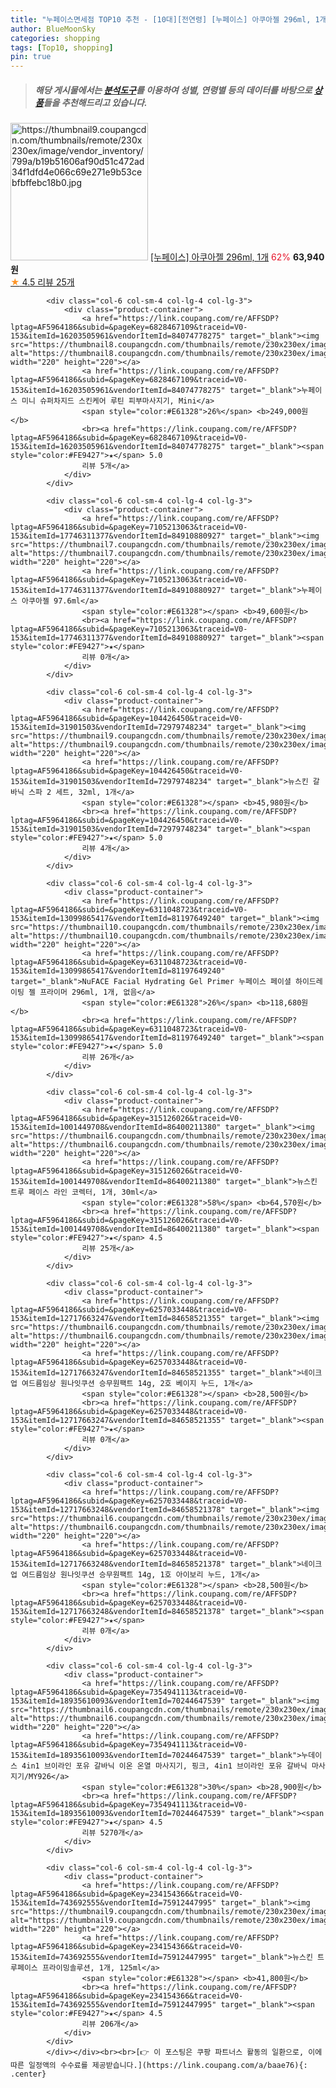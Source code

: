 ```yaml
---
title: "누페이스면세점 TOP10 추천 - [10대][전연령] [누페이스] 아쿠아젤 296ml, 1개"
author: BlueMoonSky
categories: shopping
tags: [Top10, shopping]
pin: true
---
```


> ##### 해당 게시물에서는 [**분석도구**](https://itemscout.io/)를 이용하여 **성별**, **연령별** 등의 데이터를 바탕으로 [**상품**](https://link.coupang.com/a/baae76)들을 추천해드리고 있습니다.
<div class="container"><div class="row">
            <div class="col-6 col-sm-4 col-lg-4 col-lg-3">
                <div class="product-container">
                    <a href="https://link.coupang.com/re/AFFSDP?lptag=AF5964186&subid=&pageKey=6311771422&traceid=V0-153&itemId=13105043982&vendorItemId=86854394226" target="_blank"><img src="https://thumbnail9.coupangcdn.com/thumbnails/remote/230x230ex/image/vendor_inventory/799a/b19b51606af90d51c472ad34f1dfd4e066c69e271e9b53cebfbffebc18b0.jpg" alt="https://thumbnail9.coupangcdn.com/thumbnails/remote/230x230ex/image/vendor_inventory/799a/b19b51606af90d51c472ad34f1dfd4e066c69e271e9b53cebfbffebc18b0.jpg" width="220" height="220"></a>
                    <a href="https://link.coupang.com/re/AFFSDP?lptag=AF5964186&subid=&pageKey=6311771422&traceid=V0-153&itemId=13105043982&vendorItemId=86854394226" target="_blank">[누페이스] 아쿠아젤 296ml, 1개</a>
                    <span style="color:#E61328">62%</span> <b>63,940원</b>
                    <br><a href="https://link.coupang.com/re/AFFSDP?lptag=AF5964186&subid=&pageKey=6311771422&traceid=V0-153&itemId=13105043982&vendorItemId=86854394226" target="_blank"><span style="color:#FE9427">★</span> 4.5
                    리뷰 25개</a>
                </div>
            </div>
            
            <div class="col-6 col-sm-4 col-lg-4 col-lg-3">
                <div class="product-container">
                    <a href="https://link.coupang.com/re/AFFSDP?lptag=AF5964186&subid=&pageKey=6828467109&traceid=V0-153&itemId=16203505961&vendorItemId=84074778275" target="_blank"><img src="https://thumbnail8.coupangcdn.com/thumbnails/remote/230x230ex/image/vendor_inventory/200a/ec246454e6bde542b918ee622de063eb2e632f54d84bb621dfb4920d07ac.jpg" alt="https://thumbnail8.coupangcdn.com/thumbnails/remote/230x230ex/image/vendor_inventory/200a/ec246454e6bde542b918ee622de063eb2e632f54d84bb621dfb4920d07ac.jpg" width="220" height="220"></a>
                    <a href="https://link.coupang.com/re/AFFSDP?lptag=AF5964186&subid=&pageKey=6828467109&traceid=V0-153&itemId=16203505961&vendorItemId=84074778275" target="_blank">누페이스 미니 슈퍼차지드 스킨케어 루틴 피부마사지기, Mini</a>
                    <span style="color:#E61328">26%</span> <b>249,000원</b>
                    <br><a href="https://link.coupang.com/re/AFFSDP?lptag=AF5964186&subid=&pageKey=6828467109&traceid=V0-153&itemId=16203505961&vendorItemId=84074778275" target="_blank"><span style="color:#FE9427">★</span> 5.0
                    리뷰 5개</a>
                </div>
            </div>
            
            <div class="col-6 col-sm-4 col-lg-4 col-lg-3">
                <div class="product-container">
                    <a href="https://link.coupang.com/re/AFFSDP?lptag=AF5964186&subid=&pageKey=7105213063&traceid=V0-153&itemId=17746311377&vendorItemId=84910880927" target="_blank"><img src="https://thumbnail7.coupangcdn.com/thumbnails/remote/230x230ex/image/vendor_inventory/5159/aae7f4cd33b8c78a6bfb9fca43d9b95e333edb8855c881ef5b0e8099085a.jpg" alt="https://thumbnail7.coupangcdn.com/thumbnails/remote/230x230ex/image/vendor_inventory/5159/aae7f4cd33b8c78a6bfb9fca43d9b95e333edb8855c881ef5b0e8099085a.jpg" width="220" height="220"></a>
                    <a href="https://link.coupang.com/re/AFFSDP?lptag=AF5964186&subid=&pageKey=7105213063&traceid=V0-153&itemId=17746311377&vendorItemId=84910880927" target="_blank">누페이스 아쿠아젤 97.6ml</a>
                    <span style="color:#E61328"></span> <b>49,600원</b>
                    <br><a href="https://link.coupang.com/re/AFFSDP?lptag=AF5964186&subid=&pageKey=7105213063&traceid=V0-153&itemId=17746311377&vendorItemId=84910880927" target="_blank"><span style="color:#FE9427">★</span> 
                    리뷰 0개</a>
                </div>
            </div>
            
            <div class="col-6 col-sm-4 col-lg-4 col-lg-3">
                <div class="product-container">
                    <a href="https://link.coupang.com/re/AFFSDP?lptag=AF5964186&subid=&pageKey=104426450&traceid=V0-153&itemId=31901503&vendorItemId=72979748234" target="_blank"><img src="https://thumbnail9.coupangcdn.com/thumbnails/remote/230x230ex/image/vendor_inventory/e86e/c167222f75baf917cdff119bc8df1a4ef5d3848cd3967ea2aec28c6fd815.jpg" alt="https://thumbnail9.coupangcdn.com/thumbnails/remote/230x230ex/image/vendor_inventory/e86e/c167222f75baf917cdff119bc8df1a4ef5d3848cd3967ea2aec28c6fd815.jpg" width="220" height="220"></a>
                    <a href="https://link.coupang.com/re/AFFSDP?lptag=AF5964186&subid=&pageKey=104426450&traceid=V0-153&itemId=31901503&vendorItemId=72979748234" target="_blank">뉴스킨 갈바닉 스파 2 세트, 32ml, 1개</a>
                    <span style="color:#E61328"></span> <b>45,980원</b>
                    <br><a href="https://link.coupang.com/re/AFFSDP?lptag=AF5964186&subid=&pageKey=104426450&traceid=V0-153&itemId=31901503&vendorItemId=72979748234" target="_blank"><span style="color:#FE9427">★</span> 5.0
                    리뷰 4개</a>
                </div>
            </div>
            
            <div class="col-6 col-sm-4 col-lg-4 col-lg-3">
                <div class="product-container">
                    <a href="https://link.coupang.com/re/AFFSDP?lptag=AF5964186&subid=&pageKey=6311048723&traceid=V0-153&itemId=13099865417&vendorItemId=81197649240" target="_blank"><img src="https://thumbnail10.coupangcdn.com/thumbnails/remote/230x230ex/image/vendor_inventory/504a/8403379f787c2bd3586a9da9dea01f9455de770c1cedc46c925841eab521.jpg" alt="https://thumbnail10.coupangcdn.com/thumbnails/remote/230x230ex/image/vendor_inventory/504a/8403379f787c2bd3586a9da9dea01f9455de770c1cedc46c925841eab521.jpg" width="220" height="220"></a>
                    <a href="https://link.coupang.com/re/AFFSDP?lptag=AF5964186&subid=&pageKey=6311048723&traceid=V0-153&itemId=13099865417&vendorItemId=81197649240" target="_blank">NuFACE Facial Hydrating Gel Primer 누페이스 페이셜 하이드레이팅 젤 프라이머 296ml, 1개, 없음</a>
                    <span style="color:#E61328">26%</span> <b>118,680원</b>
                    <br><a href="https://link.coupang.com/re/AFFSDP?lptag=AF5964186&subid=&pageKey=6311048723&traceid=V0-153&itemId=13099865417&vendorItemId=81197649240" target="_blank"><span style="color:#FE9427">★</span> 5.0
                    리뷰 26개</a>
                </div>
            </div>
            
            <div class="col-6 col-sm-4 col-lg-4 col-lg-3">
                <div class="product-container">
                    <a href="https://link.coupang.com/re/AFFSDP?lptag=AF5964186&subid=&pageKey=315126026&traceid=V0-153&itemId=1001449708&vendorItemId=86400211380" target="_blank"><img src="https://thumbnail6.coupangcdn.com/thumbnails/remote/230x230ex/image/vendor_inventory/e7d6/49430da640859fa41cd704fbcdbf27c1a13f3610fab1339928cf18abb15b.PNG" alt="https://thumbnail6.coupangcdn.com/thumbnails/remote/230x230ex/image/vendor_inventory/e7d6/49430da640859fa41cd704fbcdbf27c1a13f3610fab1339928cf18abb15b.PNG" width="220" height="220"></a>
                    <a href="https://link.coupang.com/re/AFFSDP?lptag=AF5964186&subid=&pageKey=315126026&traceid=V0-153&itemId=1001449708&vendorItemId=86400211380" target="_blank">뉴스킨 트루 페이스 라인 코렉터, 1개, 30ml</a>
                    <span style="color:#E61328">58%</span> <b>64,570원</b>
                    <br><a href="https://link.coupang.com/re/AFFSDP?lptag=AF5964186&subid=&pageKey=315126026&traceid=V0-153&itemId=1001449708&vendorItemId=86400211380" target="_blank"><span style="color:#FE9427">★</span> 4.5
                    리뷰 25개</a>
                </div>
            </div>
            
            <div class="col-6 col-sm-4 col-lg-4 col-lg-3">
                <div class="product-container">
                    <a href="https://link.coupang.com/re/AFFSDP?lptag=AF5964186&subid=&pageKey=6257033448&traceid=V0-153&itemId=12717663247&vendorItemId=84658521355" target="_blank"><img src="https://thumbnail6.coupangcdn.com/thumbnails/remote/230x230ex/image/vendor_inventory/1b39/5727ab04d6f0d98cf0b33356b07ef8d06ba82037d5ea7db1399ed09f9f32.jpg" alt="https://thumbnail6.coupangcdn.com/thumbnails/remote/230x230ex/image/vendor_inventory/1b39/5727ab04d6f0d98cf0b33356b07ef8d06ba82037d5ea7db1399ed09f9f32.jpg" width="220" height="220"></a>
                    <a href="https://link.coupang.com/re/AFFSDP?lptag=AF5964186&subid=&pageKey=6257033448&traceid=V0-153&itemId=12717663247&vendorItemId=84658521355" target="_blank">네이크업 여드름임상 원나잇쿠션 승무원팩트 14g, 2호 베이지 누드, 1개</a>
                    <span style="color:#E61328"></span> <b>28,500원</b>
                    <br><a href="https://link.coupang.com/re/AFFSDP?lptag=AF5964186&subid=&pageKey=6257033448&traceid=V0-153&itemId=12717663247&vendorItemId=84658521355" target="_blank"><span style="color:#FE9427">★</span> 
                    리뷰 0개</a>
                </div>
            </div>
            
            <div class="col-6 col-sm-4 col-lg-4 col-lg-3">
                <div class="product-container">
                    <a href="https://link.coupang.com/re/AFFSDP?lptag=AF5964186&subid=&pageKey=6257033448&traceid=V0-153&itemId=12717663248&vendorItemId=84658521378" target="_blank"><img src="https://thumbnail6.coupangcdn.com/thumbnails/remote/230x230ex/image/vendor_inventory/1b39/5727ab04d6f0d98cf0b33356b07ef8d06ba82037d5ea7db1399ed09f9f32.jpg" alt="https://thumbnail6.coupangcdn.com/thumbnails/remote/230x230ex/image/vendor_inventory/1b39/5727ab04d6f0d98cf0b33356b07ef8d06ba82037d5ea7db1399ed09f9f32.jpg" width="220" height="220"></a>
                    <a href="https://link.coupang.com/re/AFFSDP?lptag=AF5964186&subid=&pageKey=6257033448&traceid=V0-153&itemId=12717663248&vendorItemId=84658521378" target="_blank">네이크업 여드름임상 원나잇쿠션 승무원팩트 14g, 1호 아이보리 누드, 1개</a>
                    <span style="color:#E61328"></span> <b>28,500원</b>
                    <br><a href="https://link.coupang.com/re/AFFSDP?lptag=AF5964186&subid=&pageKey=6257033448&traceid=V0-153&itemId=12717663248&vendorItemId=84658521378" target="_blank"><span style="color:#FE9427">★</span> 
                    리뷰 0개</a>
                </div>
            </div>
            
            <div class="col-6 col-sm-4 col-lg-4 col-lg-3">
                <div class="product-container">
                    <a href="https://link.coupang.com/re/AFFSDP?lptag=AF5964186&subid=&pageKey=7354941113&traceid=V0-153&itemId=18935610093&vendorItemId=70244647539" target="_blank"><img src="https://thumbnail6.coupangcdn.com/thumbnails/remote/230x230ex/image/vendor_inventory/f4c0/6db7e71a5d6ccdf021f1d24990e2a6d0980e300b477104560c854856eee8.jpg" alt="https://thumbnail6.coupangcdn.com/thumbnails/remote/230x230ex/image/vendor_inventory/f4c0/6db7e71a5d6ccdf021f1d24990e2a6d0980e300b477104560c854856eee8.jpg" width="220" height="220"></a>
                    <a href="https://link.coupang.com/re/AFFSDP?lptag=AF5964186&subid=&pageKey=7354941113&traceid=V0-153&itemId=18935610093&vendorItemId=70244647539" target="_blank">누데이스 4in1 브이라인 포유 갈바닉 이온 온열 마사지기, 핑크, 4in1 브이라인 포유 갈바닉 마사지기/MY926</a>
                    <span style="color:#E61328">30%</span> <b>28,900원</b>
                    <br><a href="https://link.coupang.com/re/AFFSDP?lptag=AF5964186&subid=&pageKey=7354941113&traceid=V0-153&itemId=18935610093&vendorItemId=70244647539" target="_blank"><span style="color:#FE9427">★</span> 4.5
                    리뷰 5270개</a>
                </div>
            </div>
            
            <div class="col-6 col-sm-4 col-lg-4 col-lg-3">
                <div class="product-container">
                    <a href="https://link.coupang.com/re/AFFSDP?lptag=AF5964186&subid=&pageKey=234154366&traceid=V0-153&itemId=743692555&vendorItemId=75912447995" target="_blank"><img src="https://thumbnail9.coupangcdn.com/thumbnails/remote/230x230ex/image/vendor_inventory/d356/424a08cbb25e9a6eb15f180c2aa7f3b18e28e44cf4c7917a4c32a46f5018.png" alt="https://thumbnail9.coupangcdn.com/thumbnails/remote/230x230ex/image/vendor_inventory/d356/424a08cbb25e9a6eb15f180c2aa7f3b18e28e44cf4c7917a4c32a46f5018.png" width="220" height="220"></a>
                    <a href="https://link.coupang.com/re/AFFSDP?lptag=AF5964186&subid=&pageKey=234154366&traceid=V0-153&itemId=743692555&vendorItemId=75912447995" target="_blank">뉴스킨 트루페이스 프라이밍솔루션, 1개, 125ml</a>
                    <span style="color:#E61328"></span> <b>41,800원</b>
                    <br><a href="https://link.coupang.com/re/AFFSDP?lptag=AF5964186&subid=&pageKey=234154366&traceid=V0-153&itemId=743692555&vendorItemId=75912447995" target="_blank"><span style="color:#FE9427">★</span> 4.5
                    리뷰 206개</a>
                </div>
            </div>
            </div></div><br><br>[👉 이 포스팅은 쿠팡 파트너스 활동의 일환으로, 이에 따른 일정액의 수수료를 제공받습니다.](https://link.coupang.com/a/baae76){: .center}